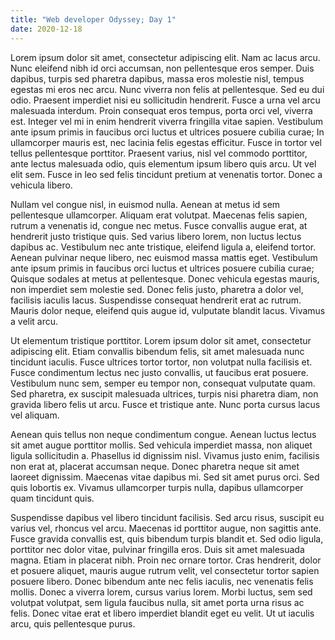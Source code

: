 ```yaml
---
title: "Web developer Odyssey; Day 1"
date: 2020-12-18
---
```

Lorem ipsum dolor sit amet, consectetur adipiscing elit. Nam ac lacus arcu. Nunc eleifend nibh id orci accumsan, non pellentesque eros semper. Duis dapibus, turpis sed pharetra dapibus, massa eros molestie nisl, tempus egestas mi eros nec arcu. Nunc viverra non felis at pellentesque. Sed eu dui odio. Praesent imperdiet nisi eu sollicitudin hendrerit. Fusce a urna vel arcu malesuada interdum. Proin consequat eros tempus, porta orci vel, viverra est. Integer vel mi in enim hendrerit viverra fringilla vitae sapien. Vestibulum ante ipsum primis in faucibus orci luctus et ultrices posuere cubilia curae; In ullamcorper mauris est, nec lacinia felis egestas efficitur. Fusce in tortor vel tellus pellentesque porttitor. Praesent varius, nisl vel commodo porttitor, ante lectus malesuada odio, quis elementum ipsum libero quis arcu. Ut vel elit sem. Fusce in leo sed felis tincidunt pretium at venenatis tortor. Donec a vehicula libero.

Nullam vel congue nisl, in euismod nulla. Aenean at metus id sem pellentesque ullamcorper. Aliquam erat volutpat. Maecenas felis sapien, rutrum a venenatis id, congue nec metus. Fusce convallis augue erat, at hendrerit justo tristique quis. Sed varius libero lorem, non luctus lectus dapibus ac. Vestibulum nec ante tristique, eleifend ligula a, eleifend tortor. Aenean pulvinar neque libero, nec euismod massa mattis eget. Vestibulum ante ipsum primis in faucibus orci luctus et ultrices posuere cubilia curae; Quisque sodales at metus at pellentesque. Donec vehicula egestas mauris, non imperdiet sem molestie sed. Donec felis justo, pharetra a dolor vel, facilisis iaculis lacus. Suspendisse consequat hendrerit erat ac rutrum. Mauris dolor neque, eleifend quis augue id, vulputate blandit lacus. Vivamus a velit arcu.

Ut elementum tristique porttitor. Lorem ipsum dolor sit amet, consectetur adipiscing elit. Etiam convallis bibendum felis, sit amet malesuada nunc tincidunt iaculis. Fusce ultrices tortor tortor, non volutpat nulla facilisis et. Fusce condimentum lectus nec justo convallis, ut faucibus erat posuere. Vestibulum nunc sem, semper eu tempor non, consequat vulputate quam. Sed pharetra, ex suscipit malesuada ultrices, turpis nisi pharetra diam, non gravida libero felis ut arcu. Fusce et tristique ante. Nunc porta cursus lacus vel aliquam.

Aenean quis tellus non neque condimentum congue. Aenean luctus lectus sit amet augue porttitor mollis. Sed vehicula imperdiet massa, non aliquet ligula sollicitudin a. Phasellus id dignissim nisl. Vivamus justo enim, facilisis non erat at, placerat accumsan neque. Donec pharetra neque sit amet laoreet dignissim. Maecenas vitae dapibus mi. Sed sit amet purus orci. Sed quis lobortis ex. Vivamus ullamcorper turpis nulla, dapibus ullamcorper quam tincidunt quis.

Suspendisse dapibus vel libero tincidunt facilisis. Sed arcu risus, suscipit eu varius vel, rhoncus vel arcu. Maecenas id porttitor augue, non sagittis ante. Fusce gravida convallis est, quis bibendum turpis blandit et. Sed odio ligula, porttitor nec dolor vitae, pulvinar fringilla eros. Duis sit amet malesuada magna. Etiam in placerat nibh. Proin nec ornare tortor. Cras hendrerit, dolor et posuere aliquet, mauris augue rutrum velit, vel consectetur tortor sapien posuere libero. Donec bibendum ante nec felis iaculis, nec venenatis felis mollis. Donec a viverra lorem, cursus varius lorem. Morbi luctus, sem sed volutpat volutpat, sem ligula faucibus nulla, sit amet porta urna risus ac felis. Donec vitae erat et libero imperdiet blandit eget eu velit. Ut ut iaculis arcu, quis pellentesque purus.
